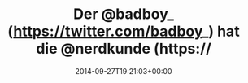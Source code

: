 ---
retweeted: false
source: <a href="http://corebird.baedert.org" rel="nofollow">Corebird</a>
entities:
  hashtags: []
  symbols: []
  user_mentions:
  - name: jan-erik
    screen_name: badboy_
    indices:
    - '4'
    - '12'
    id_str: '13485262'
    id: '13485262'
  - name: Nerdkunde Podcast
    screen_name: nerdkunde
    indices:
    - '21'
    - '31'
    id_str: '1325630108'
    id: '1325630108'
  urls: []
display_text_range:
- '0'
- '81'
favorite_count: '1'
id_str: '515944224546910208'
truncated: false
retweet_count: '0'
id: '515944224546910208'
created_at: Sat Sep 27 19:21:03 +0000 2014
favorited: false
full_text: Der [@badboy_](https://twitter.com/badboy_) hat die [@nerdkunde](https://twitter.com/nerdkunde)
  gerade vor dem sicheren Hitzetod gerettet. Kudos!
lang: de
tags:
- pesos/twitter
date: '2014-09-27T19:21:03+00:00'
src: https://twitter.com/bascht/status/515944224546910208
original_url: https://twitter.com/bascht/status/515944224546910208
type: twitter_tweet
text: Der [@badboy_](https://twitter.com/badboy_) hat die [@nerdkunde](https://twitter.com/nerdkunde)
  gerade vor dem sicheren Hitzetod gerettet. Kudos!
title: Der @badboy_ (https://twitter.com/badboy_) hat die @nerdkunde (https://

---